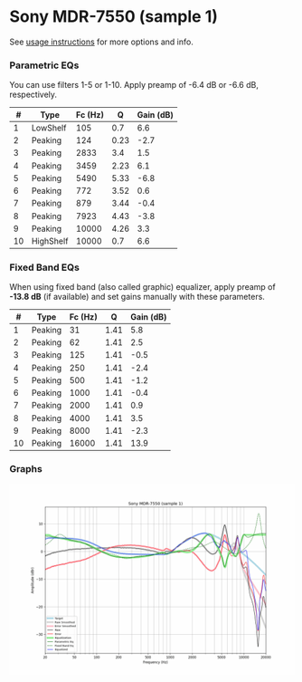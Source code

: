 # Sony MDR-7550 (sample 1)
See [usage instructions](https://github.com/jaakkopasanen/AutoEq#usage) for more options and info.

### Parametric EQs
You can use filters 1-5 or 1-10. Apply preamp of -6.4 dB or -6.6 dB, respectively.

|   # | Type      |   Fc (Hz) |    Q |   Gain (dB) |
|-----|-----------|-----------|------|-------------|
|   1 | LowShelf  |       105 | 0.7  |         6.6 |
|   2 | Peaking   |       124 | 0.23 |        -2.7 |
|   3 | Peaking   |      2833 | 3.4  |         1.5 |
|   4 | Peaking   |      3459 | 2.23 |         6.1 |
|   5 | Peaking   |      5490 | 5.33 |        -6.8 |
|   6 | Peaking   |       772 | 3.52 |         0.6 |
|   7 | Peaking   |       879 | 3.44 |        -0.4 |
|   8 | Peaking   |      7923 | 4.43 |        -3.8 |
|   9 | Peaking   |     10000 | 4.26 |         3.3 |
|  10 | HighShelf |     10000 | 0.7  |         6.6 |

### Fixed Band EQs
When using fixed band (also called graphic) equalizer, apply preamp of **-13.8 dB** (if available) and set gains manually with these parameters.

|   # | Type    |   Fc (Hz) |    Q |   Gain (dB) |
|-----|---------|-----------|------|-------------|
|   1 | Peaking |        31 | 1.41 |         5.8 |
|   2 | Peaking |        62 | 1.41 |         2.5 |
|   3 | Peaking |       125 | 1.41 |        -0.5 |
|   4 | Peaking |       250 | 1.41 |        -2.4 |
|   5 | Peaking |       500 | 1.41 |        -1.2 |
|   6 | Peaking |      1000 | 1.41 |        -0.4 |
|   7 | Peaking |      2000 | 1.41 |         0.9 |
|   8 | Peaking |      4000 | 1.41 |         3.5 |
|   9 | Peaking |      8000 | 1.41 |        -2.3 |
|  10 | Peaking |     16000 | 1.41 |        13.9 |

### Graphs
![](./Sony%20MDR-7550%20(sample%201).png)
